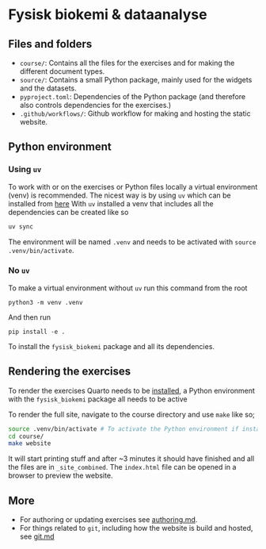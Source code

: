 # Fysisk biokemi & dataanalyse

## Files and folders
- `course/`: Contains all the files for the exercises and for making the different document types. 
- `source/`: Contains a small Python package, mainly used for the widgets and the datasets. 
- `pyproject.toml`: Dependencies of the Python package (and therefore also controls dependencies for the exercises.)
- `.github/workflows/`: Github workflow for making and hosting the static website.

## Python environment


### Using `uv`

To work with or on the exercises or Python files locally a virtual environment (venv) is 
recommended. The nicest way is by using `uv` which can be installed from [here](https://docs.astral.sh/uv/)
With `uv` installed a venv that includes all the dependencies can be created like so
```bash
uv sync
```
The environment will be named `.venv` and needs to be activated with `source .venv/bin/activate`.

### No `uv`

To make a virtual environment without `uv` run this command from the root
```
python3 -m venv .venv
```
And then run
```
pip install -e . 
```
To install the `fysisk_biokemi` package and all its dependencies. 


## Rendering the exercises

To render the exercises Quarto needs to be [installed](https://quarto.org/docs/get-started/), 
a Python environment with the `fysisk_biokemi` package all needs to be active

To render the full site, navigate to the course directory and use `make` like so; 
```bash
source .venv/bin/activate # To activate the Python environment if installed like above.
cd course/
make website
```
It will start printing stuff and after ~3 minutes it should have finished and 
all the files are in `_site_combined`. The `index.html` file can be opened in a browser 
to preview the website. 

## More

- For authoring or updating exercises see [authoring.md](course/authoring.md).
- For things related to `git`, including how the website is build and hosted, see [git.md](git.md)




